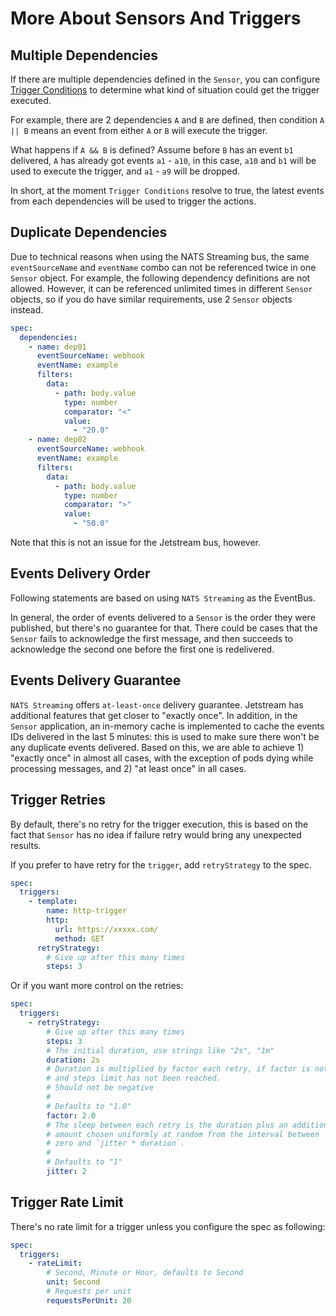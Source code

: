 # More About Sensors And Triggers

## Multiple Dependencies

If there are multiple dependencies defined in the `Sensor`, you can configure
[Trigger Conditions](trigger-conditions.md) to determine what kind of situation
could get the trigger executed.

For example, there are 2 dependencies `A` and `B` are defined, then condition
`A || B` means an event from either `A` or `B` will execute the trigger.

What happens if `A && B` is defined? Assume before `B` has an event `b1`
delivered, `A` has already got events `a1` - `a10`, in this case, `a10` and `b1`
will be used to execute the trigger, and `a1` - `a9` will be dropped.

In short, at the moment `Trigger Conditions` resolve to true, the latest events
from each dependencies will be used to trigger the actions.

## Duplicate Dependencies

Due to technical reasons when using the NATS Streaming bus, the same `eventSourceName` and `eventName` combo can not
be referenced twice in one `Sensor` object. For example, the following dependency
definitions are not allowed. However, it can be referenced unlimited times in
different `Sensor` objects, so if you do have similar requirements, use 2
`Sensor` objects instead.

```yaml
spec:
  dependencies:
    - name: dep01
      eventSourceName: webhook
      eventName: example
      filters:
        data:
          - path: body.value
            type: number
            comparator: "<"
            value:
              - "20.0"
    - name: dep02
      eventSourceName: webhook
      eventName: example
      filters:
        data:
          - path: body.value
            type: number
            comparator: ">"
            value:
              - "50.0"
```

Note that this is not an issue for the Jetstream bus, however.

## Events Delivery Order

Following statements are based on using `NATS Streaming` as the EventBus.

In general, the order of events delivered to a `Sensor` is the order they were
published, but there's no guarantee for that. There could be cases that the
`Sensor` fails to acknowledge the first message, and then succeeds to
acknowledge the second one before the first one is redelivered.

## Events Delivery Guarantee

`NATS Streaming` offers `at-least-once` delivery guarantee. Jetstream has additional features that get closer to "exactly once". In addition, in the `Sensor` application, an in-memory cache is implemented to cache the events IDs delivered
in the last 5 minutes: this is used to make sure there won't be any duplicate
events delivered. Based on this, we are able to achieve 1) "exactly once" in almost all cases, with the exception of pods dying while processing messages, and 2) "at least once" in all cases.

## Trigger Retries

By default, there's no retry for the trigger execution, this is based on the
fact that `Sensor` has no idea if failure retry would bring any unexpected
results.

If you prefer to have retry for the `trigger`, add `retryStrategy` to the spec.

```yaml
spec:
  triggers:
    - template:
        name: http-trigger
        http:
          url: https://xxxxx.com/
          method: GET
      retryStrategy:
        # Give up after this many times
        steps: 3
```

Or if you want more control on the retries:

```yaml
spec:
  triggers:
    - retryStrategy:
        # Give up after this many times
        steps: 3
        # The initial duration, use strings like "2s", "1m"
        duration: 2s
        # Duration is multiplied by factor each retry, if factor is not zero
        # and steps limit has not been reached.
        # Should not be negative
        #
        # Defaults to "1.0"
        factor: 2.0
        # The sleep between each retry is the duration plus an additional
        # amount chosen uniformly at random from the interval between
        # zero and `jitter * duration`.
        #
        # Defaults to "1"
        jitter: 2
```

## Trigger Rate Limit

There's no rate limit for a trigger unless you configure the spec as following:

```yaml
spec:
  triggers:
    - rateLimit:
        # Second, Minute or Hour, defaults to Second
        unit: Second
        # Requests per unit
        requestsPerUnit: 20
```

